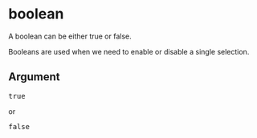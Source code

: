 # boolean

A boolean can be either true or false.

Booleans are used when we need to enable or disable a single selection.

## Argument
<pre>true</pre>
or  
<pre>false</pre>